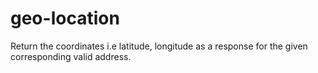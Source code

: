 # geo-location
Return the coordinates i.e latitude, longitude as a response for the given corresponding valid address.
